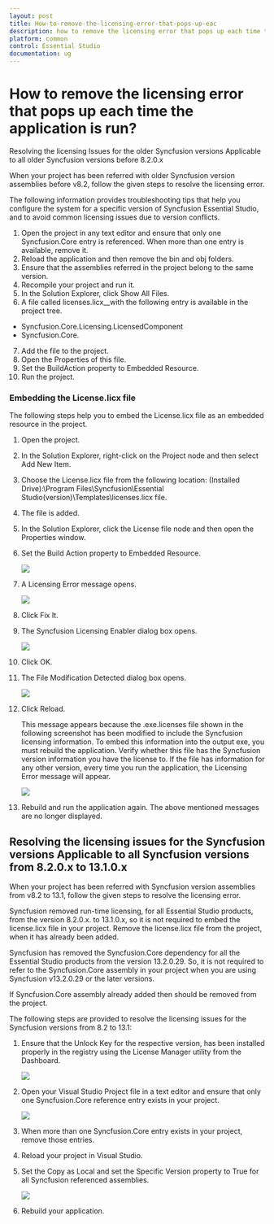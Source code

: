 ```yaml
---
layout: post
title: How-to-remove-the-licensing-error-that-pops-up-eac
description: how to remove the licensing error that pops up each time the application is run?
platform: common
control: Essential Studio
documentation: ug
---
```


# How to remove the licensing error that pops up each time the application is run?


Resolving the licensing Issues for the older Syncfusion versions Applicable to all older Syncfusion versions before 8.2.0.x

When your project has been referred with older Syncfusion version assemblies before v8.2, follow the given steps to resolve the licensing error.

The following information provides troubleshooting tips that help you configure the system for a specific version of Syncfusion Essential Studio, and to avoid common licensing issues due to version conflicts.

1. Open the project in any text editor and ensure that only one Syncfusion.Core entry is referenced. When more than one entry is available, remove it.
2. Reload the application and then remove the bin and obj folders. 
3. Ensure that the assemblies referred in the project belong to the same version.
4. Recompile your project and run it.
5. In the Solution Explorer, click Show All Files. 
6. A file called licenses.licx__with the following entry is available in the project tree. 
* Syncfusion.Core.Licensing.LicensedComponent
* Syncfusion.Core. 
7. Add the file to the project.
8. Open the Properties of this file. 
9. Set the BuildAction property to Embedded Resource.
10. Run the project.

###  Embedding the License.licx file

The following steps help you to embed the License.licx file as an embedded resource in the project.

1. Open the project.
2. In the Solution Explorer, right-click on the Project node and then select Add New Item.
3. Choose the License.licx file from the following location:
  (Installed Drive):\Program Files\Syncfusion\Essential Studio\(version)\Templates\licenses.licx file.

4. The file is added. 
5. In the Solution Explorer, click the License file node and then open the Properties window.
6. Set the Build Action property to Embedded Resource.
   
   ![](Resolving-the-licensing-Issues-for-the-older-Syncf_images/Resolving-the-licensing-Issues-img1.png)



7. A Licensing Error message opens. 
   
   ![](Resolving-the-licensing-Issues-for-the-older-Syncf_images/Resolving-the-licensing-Issues-img2.jpeg)


8. Click Fix It.

9. The Syncfusion Licensing Enabler dialog box opens. 
   
   ![](Resolving-the-licensing-Issues-for-the-older-Syncf_images/Resolving-the-licensing-Issues-img3.jpeg)



10. Click OK.

11. The File Modification Detected dialog box opens. 
    
	![](Resolving-the-licensing-Issues-for-the-older-Syncf_images/Resolving-the-licensing-Issues-img4.jpeg)



12. Click Reload. 

    This message appears because the .exe.licenses file shown in the following screenshot has been modified to include the Syncfusion licensing information. To embed this information into the output exe, you must rebuild the application. Verify whether this file has the Syncfusion version information you have the license to. If the file has information for any other version, every time you run the application, the Licensing Error message will appear.  
    
	![](Resolving-the-licensing-Issues-for-the-older-Syncf_images/Resolving-the-licensing-Issues-img5.jpeg)



13. Rebuild and run the application again. The above mentioned messages are no longer displayed.

## Resolving the licensing issues for the Syncfusion versions Applicable to all Syncfusion versions from 8.2.0.x to 13.1.0.x

When your project has been referred with Syncfusion version assemblies from v8.2 to 13.1, follow the given steps to resolve the licensing error.

Syncfusion removed run-time licensing, for all Essential Studio products, from the version 8.2.0.x. to 13.1.0.x, so it is not required to embed the license.licx file in your project. Remove the license.licx file from the project, when it has already been added.

Syncfusion has removed the Syncfusion.Core dependency for all the Essential Studio products from the version 13.2.0.29. So, it is not required to refer to the Syncfusion.Core assembly in your project when you are using Syncfusion v13.2.0.29 or the later versions. 

If Syncfusion.Core assembly already added then should be removed from the project.



 

The following steps are provided to resolve the licensing issues for the Syncfusion versions from 8.2 to 13.1:

1. Ensure that the Unlock Key for the respective version, has been installed properly in the registry using the License Manager utility from the Dashboard.
   
   ![](Resolving-the-licensing-issues-for-the-Syncfusion-_images/Resolving-the-licensing-issues_img1.png)



2. Open your Visual Studio Project file in a text editor and ensure that only one Syncfusion.Core reference entry exists in your project.
   
   ![](Resolving-the-licensing-issues-for-the-Syncfusion-_images/Resolving-the-licensing-issues_img2.png)



3. When more than one Syncfusion.Core entry exists in your project, remove those entries.

4. Reload your project in Visual Studio.

5. Set the Copy as Local and set the Specific Version property to True for all Syncfusion referenced assemblies.
   
   ![](Resolving-the-licensing-issues-for-the-Syncfusion-_images/Resolving-the-licensing-issues_img3.png)



6. Rebuild your application.